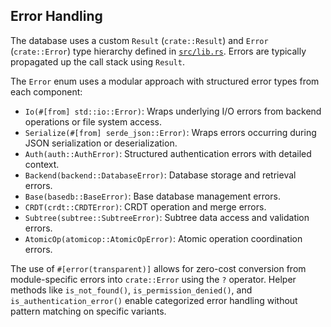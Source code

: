 ## Error Handling

The database uses a custom `Result` (`crate::Result`) and `Error` (`crate::Error`) type hierarchy defined in [`src/lib.rs`](../../src/lib.rs). Errors are typically propagated up the call stack using `Result`.

The `Error` enum uses a modular approach with structured error types from each component:

- `Io(#[from] std::io::Error)`: Wraps underlying I/O errors from backend operations or file system access.
- `Serialize(#[from] serde_json::Error)`: Wraps errors occurring during JSON serialization or deserialization.
- `Auth(auth::AuthError)`: Structured authentication errors with detailed context.
- `Backend(backend::DatabaseError)`: Database storage and retrieval errors.
- `Base(basedb::BaseError)`: Base database management errors.
- `CRDT(crdt::CRDTError)`: CRDT operation and merge errors.
- `Subtree(subtree::SubtreeError)`: Subtree data access and validation errors.
- `AtomicOp(atomicop::AtomicOpError)`: Atomic operation coordination errors.

The use of `#[error(transparent)]` allows for zero-cost conversion from module-specific errors into `crate::Error` using the `?` operator. Helper methods like `is_not_found()`, `is_permission_denied()`, and `is_authentication_error()` enable categorized error handling without pattern matching on specific variants.

